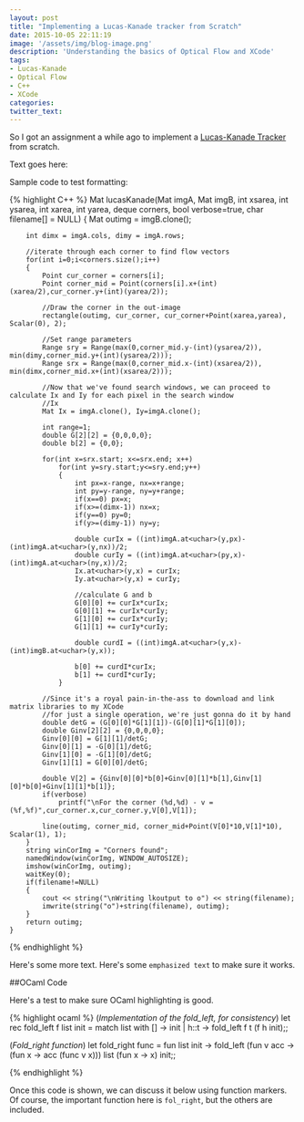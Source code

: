 ```yaml
---
layout: post
title: "Implementing a Lucas-Kanade tracker from Scratch"
date: 2015-10-05 22:11:19
image: '/assets/img/blog-image.png'
description: 'Understanding the basics of Optical Flow and XCode'
tags: 
- Lucas-Kanade
- Optical Flow
- C++
- XCode
categories:
twitter_text:
---
```


So I got an assignment a while ago to implement a [Lucas-Kanade Tracker][lktwiki] from scratch.

Text goes here:

Sample code to test formatting:

{% highlight C++ %}
    Mat lucasKanade(Mat imgA, Mat imgB, int xsarea, int ysarea, int xarea, int yarea, deque<Point> corners, bool verbose=true, char filename[] = NULL)
    {
        Mat outimg = imgB.clone();
        
        int dimx = imgA.cols, dimy = imgA.rows;
        
        //iterate through each corner to find flow vectors
        for(int i=0;i<corners.size();i++)
        {
            Point cur_corner = corners[i];
            Point corner_mid = Point(corners[i].x+(int)(xarea/2),cur_corner.y+(int)(yarea/2));
            
            //Draw the corner in the out-image
            rectangle(outimg, cur_corner, cur_corner+Point(xarea,yarea), Scalar(0), 2);
            
            //Set range parameters
            Range sry = Range(max(0,corner_mid.y-(int)(ysarea/2)), min(dimy,corner_mid.y+(int)(ysarea/2)));
            Range srx = Range(max(0,corner_mid.x-(int)(xsarea/2)), min(dimx,corner_mid.x+(int)(xsarea/2)));
            
            //Now that we've found search windows, we can proceed to calculate Ix and Iy for each pixel in the search window
            //Ix
            Mat Ix = imgA.clone(), Iy=imgA.clone();
            
            int range=1;
            double G[2][2] = {0,0,0,0};
            double b[2] = {0,0};
            
            for(int x=srx.start; x<=srx.end; x++)
                for(int y=sry.start;y<=sry.end;y++)
                {
                    int px=x-range, nx=x+range;
                    int py=y-range, ny=y+range;
                    if(x==0) px=x;
                    if(x>=(dimx-1)) nx=x;
                    if(y==0) py=0;
                    if(y>=(dimy-1)) ny=y;
  
                    double curIx = ((int)imgA.at<uchar>(y,px)-(int)imgA.at<uchar>(y,nx))/2;
                    double curIy = ((int)imgA.at<uchar>(py,x)-(int)imgA.at<uchar>(ny,x))/2;
                    Ix.at<uchar>(y,x) = curIx;
                    Iy.at<uchar>(y,x) = curIy;
                    
                    //calculate G and b
                    G[0][0] += curIx*curIx;
                    G[0][1] += curIx*curIy;
                    G[1][0] += curIx*curIy;
                    G[1][1] += curIy*curIy;
                    
                    double curdI = ((int)imgA.at<uchar>(y,x)-(int)imgB.at<uchar>(y,x));
                    
                    b[0] += curdI*curIx;
                    b[1] += curdI*curIy;
                }
            
            //Since it's a royal pain-in-the-ass to download and link matrix libraries to my XCode
            //for just a single operation, we're just gonna do it by hand
            double detG = (G[0][0]*G[1][1])-(G[0][1]*G[1][0]);
            double Ginv[2][2] = {0,0,0,0};
            Ginv[0][0] = G[1][1]/detG;
            Ginv[0][1] = -G[0][1]/detG;
            Ginv[1][0] = -G[1][0]/detG;
            Ginv[1][1] = G[0][0]/detG;
            
            double V[2] = {Ginv[0][0]*b[0]+Ginv[0][1]*b[1],Ginv[1][0]*b[0]+Ginv[1][1]*b[1]};
            if(verbose)
                printf("\nFor the corner (%d,%d) - v = (%f,%f)",cur_corner.x,cur_corner.y,V[0],V[1]);
            
            line(outimg, corner_mid, corner_mid+Point(V[0]*10,V[1]*10), Scalar(1), 1);
        }
        string winCorImg = "Corners found";
        namedWindow(winCorImg, WINDOW_AUTOSIZE);
        imshow(winCorImg, outimg);
        waitKey(0);
        if(filename!=NULL)
        {
            cout << string("\nWriting lkoutput to o") << string(filename);
            imwrite(string("o")+string(filename), outimg);
        }
        return outimg;
    }
{% endhighlight %}

Here's some more text. Here's some `emphasized text` to make sure it works.

##OCaml Code

Here's a test to make sure OCaml highlighting is good.

{% highlight ocaml %}
(*Implementation of the fold_left, for consistency*)
let rec fold_left f list init =
  match list with
      [] -> init
    | h::t -> fold_left f t (f h init);;

(*Fold_right function*)
let fold_right func =
  fun list init -> fold_left (fun v acc -> (fun x ->  acc (func v x))) list (fun x -> x) init;;

{% endhighlight %}

Once this code is shown, we can discuss it below using function markers. Of course, the important function here is `fol_right`, but the others are included.

[lktwiki]:https://en.wikipedia.org/wiki/Lucas%E2%80%93Kanade_method